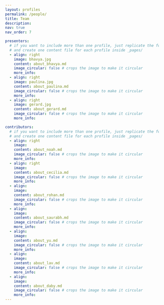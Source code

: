 ```yaml
---
layout: profiles
permalink: /people/
title: Team
description: 
nav: true
nav_order: 7

presenters:
  # if you want to include more than one profile, just replicate the following block
  # and create one content file for each profile inside _pages/
  - align: right
    image: bhavya.jpg
    content: about_bhavya.md
    image_circular: false # crops the image to make it circular
    more_info: 
  - align: right
    image: paulina.jpg
    content: about_paulina.md
    image_circular: false # crops the image to make it circular
    more_info: 
  - align: right
    image: gerard.jpg
    content: about_gerard.md
    image_circular: false # crops the image to make it circular
    more_info: 

contributors:
  # if you want to include more than one profile, just replicate the following block
  # and create one content file for each profile inside _pages/
  - align: right
    image: 
    content: about_noah.md
    image_circular: false # crops the image to make it circular
    more_info: 
  - align: right
    image: 
    content: about_cecilia.md
    image_circular: false # crops the image to make it circular
    more_info: 
  - align: 
    image: 
    content: about_rohan.md
    image_circular: false # crops the image to make it circular
    more_info: 
  - align: 
    image: 
    content: about_saurabh.md
    image_circular: false # crops the image to make it circular
    more_info: 
  - align: 
    image: 
    content: about_yu.md
    image_circular: false # crops the image to make it circular
    more_info: 
  - align: 
    image: 
    content: about_lav.md
    image_circular: false # crops the image to make it circular
    more_info: 
  - align: 
    image: 
    content: about_daby.md
    image_circular: false # crops the image to make it circular
    more_info: 
---
```

